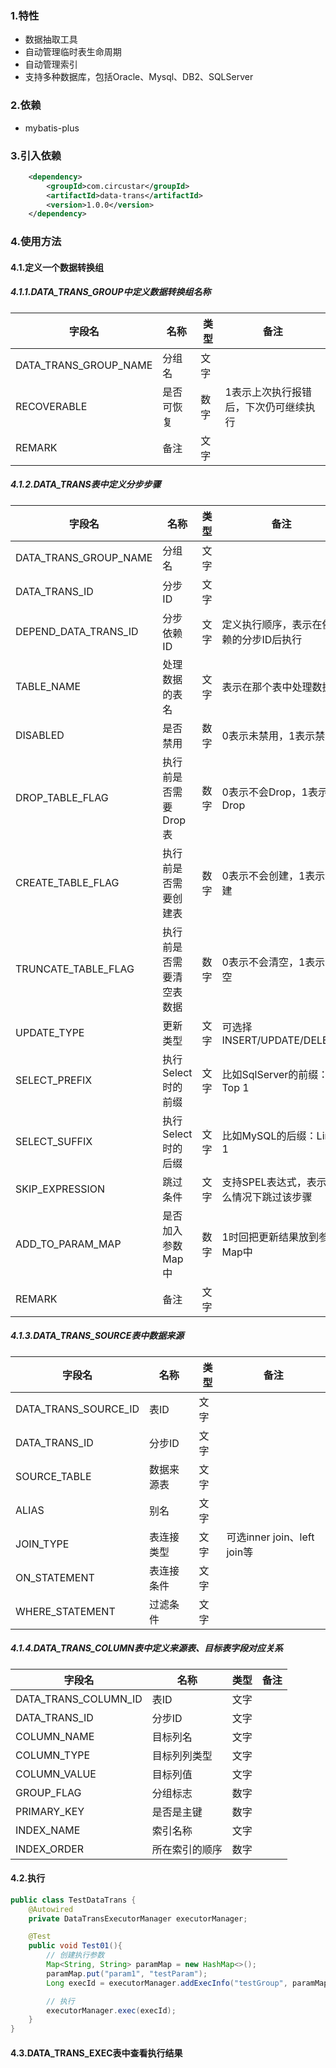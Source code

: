### 1.特性
* 数据抽取工具
* 自动管理临时表生命周期
* 自动管理索引
* 支持多种数据库，包括Oracle、Mysql、DB2、SQLServer

### 2.依赖
* mybatis-plus

### 3.引入依赖
```xml
    <dependency>
        <groupId>com.circustar</groupId>
        <artifactId>data-trans</artifactId>
        <version>1.0.0</version>
    </dependency>
```

### 4.使用方法
#### 4.1.定义一个数据转换组
##### 4.1.1.DATA_TRANS_GROUP中定义数据转换组名称
|  字段名   | 名称  | 类型  | 备注  |
|  ----  | ----  | ----  | ----  |
| DATA_TRANS_GROUP_NAME  | 分组名 | 文字 |  |
| RECOVERABLE  | 是否可恢复 | 数字 | 1表示上次执行报错后，下次仍可继续执行 |
| REMARK  | 备注 | 文字 |  |

##### 4.1.2.DATA_TRANS表中定义分步步骤
|  字段名   | 名称  | 类型  | 备注  |
|  ----  | ----  | ----  | ----  |
| DATA_TRANS_GROUP_NAME  | 分组名 | 文字 |  |
| DATA_TRANS_ID  | 分步ID | 文字 |  |
| DEPEND_DATA_TRANS_ID  | 分步依赖ID | 文字 | 定义执行顺序，表示在依赖的分步ID后执行 |
| TABLE_NAME  | 处理数据的表名 | 文字 | 表示在那个表中处理数据 |
| DISABLED  | 是否禁用 | 数字 | 0表示未禁用，1表示禁用 |
| DROP_TABLE_FLAG  | 执行前是否需要Drop表 | 数字 | 0表示不会Drop，1表示Drop |
| CREATE_TABLE_FLAG  | 执行前是否需要创建表 | 数字 | 0表示不会创建，1表示创建 |
| TRUNCATE_TABLE_FLAG  | 执行前是否需要清空表数据 | 数字 | 0表示不会清空，1表示清空 |
| UPDATE_TYPE  | 更新类型 | 文字 | 可选择INSERT/UPDATE/DELETE |
| SELECT_PREFIX  | 执行Select时的前缀 | 文字 | 比如SqlServer的前缀：Top 1 |
| SELECT_SUFFIX  | 执行Select时的后缀 | 文字 | 比如MySQL的后缀：Limit 1 |
| SKIP_EXPRESSION  | 跳过条件 | 文字 | 支持SPEL表达式，表示什么情况下跳过该步骤 |
| ADD_TO_PARAM_MAP  | 是否加入参数Map中 | 数字 | 1时回把更新结果放到参数Map中 |
| REMARK  | 备注 | 文字 |  |

##### 4.1.3.DATA_TRANS_SOURCE表中数据来源
|  字段名   | 名称  | 类型  | 备注  |
|  ----  | ----  | ----  | ----  |
| DATA_TRANS_SOURCE_ID  | 表ID | 文字 |  |
| DATA_TRANS_ID  | 分步ID | 文字 |  |
| SOURCE_TABLE  | 数据来源表 | 文字 |  |
| ALIAS  | 别名 | 文字 |  |
| JOIN_TYPE  | 表连接类型 | 文字 | 可选inner join、left join等|
| ON_STATEMENT  | 表连接条件 | 文字 |  |
| WHERE_STATEMENT  | 过滤条件 | 文字 |  |

##### 4.1.4.DATA_TRANS_COLUMN表中定义来源表、目标表字段对应关系
|  字段名   | 名称  | 类型  | 备注  |
|  ----  | ----  | ----  | ----  |
| DATA_TRANS_COLUMN_ID  | 表ID | 文字 |  |
| DATA_TRANS_ID  | 分步ID | 文字 |  |
| COLUMN_NAME  | 目标列名 | 文字 |  |
| COLUMN_TYPE  | 目标列列类型 | 文字 |  |
| COLUMN_VALUE  | 目标列值 | 文字 |  |
| GROUP_FLAG  | 分组标志 | 数字 |  |
| PRIMARY_KEY  | 是否是主键 | 数字 |  |
| INDEX_NAME  | 索引名称 | 文字 |  |
| INDEX_ORDER  | 所在索引的顺序 | 数字 |  |

#### 4.2.执行
```java
public class TestDataTrans {
    @Autowired
    private DataTransExecutorManager executorManager;

    @Test
    public void Test01(){
        // 创建执行参数
        Map<String, String> paramMap = new HashMap<>();
        paramMap.put("param1", "testParam");
        Long execId = executorManager.addExecInfo("testGroup", paramMap);

        // 执行
        executorManager.exec(execId);
    }
}
```

#### 4.3.DATA_TRANS_EXEC表中查看执行结果
